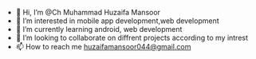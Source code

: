 - 👋 Hi, I’m @Ch Muhammad  Huzaifa Mansoor
- 👀 I’m interested in mobile app development,web development 
- 🌱 I’m currently learning android, web development 
- 💞️ I’m looking to collaborate on diffrent projects according to my intrest
- 📫 How to reach me huzaifamansoor044@gmail.com

<!---
ChHuzaifaMansoor/ChHuzaifaMansoor is a ✨ special ✨ repository because its `README.md` (this file) appears on your GitHub profile.
You can click the Preview link to take a look at your changes.
--->
